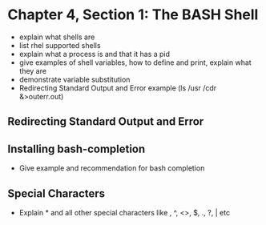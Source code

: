 # Chapter 4, Section 1: The BASH Shell

- explain what shells are
- list rhel supported shells
- explain what a process is and that it has a pid
- give examples of shell variables, how to define and print, explain what they are
- demonstrate variable substitution
- Redirecting Standard Output and Error example (ls /usr /cdr &>outerr.out)

## Redirecting Standard Output and Error

## Installing bash-completion
- Give example and recommendation for bash completion

## Special Characters
- Explain * and all other special characters like \, ^, <>, $, ., ?, | etc 
